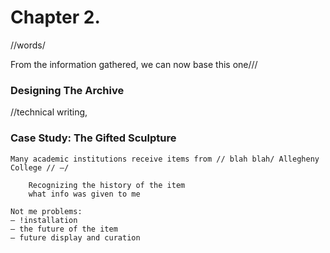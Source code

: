 # Chapter 2. 

//words/

From the information gathered, we can now base this one/// 

### Designing The Archive

//technical writing, 

### Case Study: The Gifted Sculpture
	Many academic institutions receive items from // blah blah/ Allegheny College // –/ 



```postIntro
	Recognizing the history of the item
    what info was given to me 
```


```Conclude case with
Not me problems: 
– !installation 
– the future of the item
– future display and curation
```
